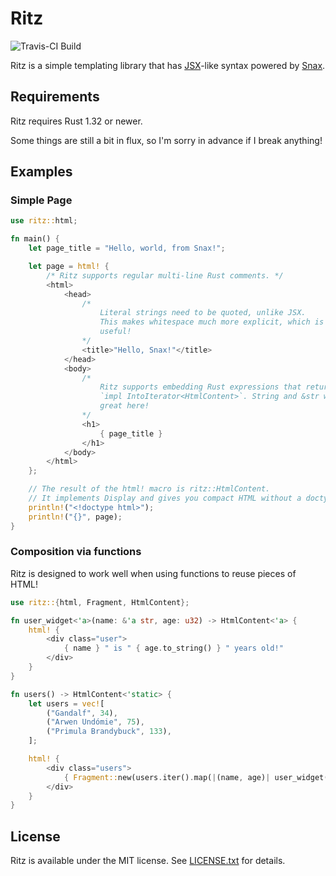 # Ritz
![Travis-CI Build][travis-ci]

Ritz is a simple templating library that has [JSX][jsx-intro]-like syntax
powered by [Snax](https://github.com/LPGhatguy/snax).

## Requirements
Ritz requires Rust 1.32 or newer.

Some things are still a bit in flux, so I'm sorry in advance if I break
anything!

## Examples

### Simple Page
```rust
use ritz::html;

fn main() {
    let page_title = "Hello, world, from Snax!";

    let page = html! {
        /* Ritz supports regular multi-line Rust comments. */
        <html>
            <head>
                /*
                    Literal strings need to be quoted, unlike JSX.
                    This makes whitespace much more explicit, which is
                    useful!
                */
                <title>"Hello, Snax!"</title>
            </head>
            <body>
                /*
                    Ritz supports embedding Rust expressions that return
                    `impl IntoIterator<HtmlContent>`. String and &str work
                    great here!
                */
                <h1>
                    { page_title }
                </h1>
            </body>
        </html>
    };

    // The result of the html! macro is ritz::HtmlContent.
    // It implements Display and gives you compact HTML without a doctype!
    println!("<!doctype html>");
    println!("{}", page);
}
```

### Composition via functions
Ritz is designed to work well when using functions to reuse pieces of HTML!

```rust
use ritz::{html, Fragment, HtmlContent};

fn user_widget<'a>(name: &'a str, age: u32) -> HtmlContent<'a> {
    html! {
        <div class="user">
            { name } " is " { age.to_string() } " years old!"
        </div>
    }
}

fn users() -> HtmlContent<'static> {
    let users = vec![
        ("Gandalf", 34),
        ("Arwen Undómie", 75),
        ("Primula Brandybuck", 133),
    ];

    html! {
        <div class="users">
            { Fragment::new(users.iter().map(|(name, age)| user_widget(name, *age))) }
        </div>
    }
}
```

## License
Ritz is available under the MIT license. See [LICENSE.txt](LICENSE.txt) for
details.

[travis-ci]: https://api.travis-ci.org/LPGhatguy/ritz.svg?branch=master
[jsx-intro]: https://reactjs.org/docs/introducing-jsx.html